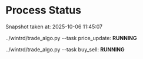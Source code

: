 # Process Status

Snapshot taken at: 2025-10-06 11:45:07

../wintrd/trade_algo.py --task price_update: **RUNNING**

../wintrd/trade_algo.py --task buy_sell: **RUNNING**

